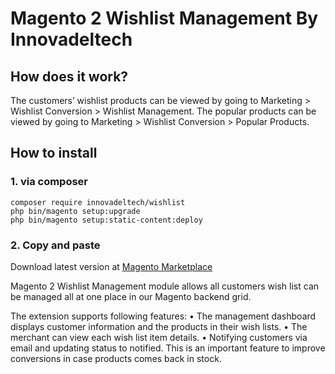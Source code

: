 
# Magento 2 Wishlist Management By Innovadeltech 


## How does it work?

The customers’ wishlist products can be viewed by going to Marketing > Wishlist Conversion > Wishlist
Management. The popular products can be viewed by going to Marketing > Wishlist Conversion >
Popular Products.

## How to install

### 1. via composer

```
composer require innovadeltech/wishlist
php bin/magento setup:upgrade
php bin/magento setup:static-content:deploy
```

### 2. Copy and paste

Download latest version at [Magento Marketplace](https://marketplace.magento.com/)

Magento 2 Wishlist Management module allows all customers wish list can be managed all at one place in our Magento backend grid. 

The extension
supports following features:
• The management dashboard displays customer information and the products in their wish lists.
• The merchant can view each wish list item details.
• Notifying customers via email and updating status to notified. This is an important feature to
improve conversions in case products comes back in stock.




